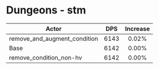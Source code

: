# Dungeons - stm
| Actor | DPS | Increase |
|---|:---:|:---:|
|remove_and_augment_condition|6143|0.02%|
|Base|6142|0.00%|
|remove_condition_non-hv|6142|0.00%|
